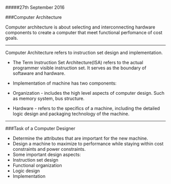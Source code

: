 #####27th September 2016

###Computer Architecture

Computer architecture is about selecting and interconnecting hardware components to create a computer
that meet functional perfomance of cost goals.

__________________________________________________________________________________________________________

Computer Architecture refers to instruction set design and implementation.

* The Term Instruction Set Architecture(ISA) refers to the actual programmer visible instruction set. It
  serves as the boundary of softaware and hardware.
 
* Implementation of machine has two components:
 * Organization - includes the high level aspects of computer design. Such as memory system, bus structure.
 
 * Hardware - refers to the specifics of a machine, including the detailed logic design and packaging technology 
   of the machine.

___________________________________________________________________________________________________________________
  
###Task of a Computer Designer

* Determine the attributes that are important for the new machine.
* Design a machine to maximize to performance while staying within cost constraints and power constraints.
* Some important design aspects:
 * Instruction set design
 * Functional organization
 * Logic design
 * Implementation
